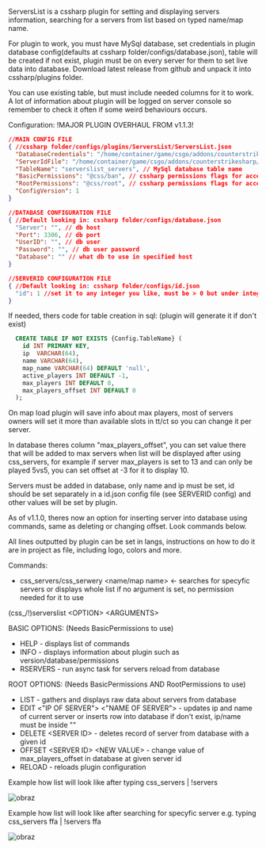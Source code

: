 ServersList is a cssharp plugin for setting and displaying servers information, searching for a servers from list based on typed name/map name.

For plugin to work, you must have MySql database, set credentials in plugin database config(defaults at cssharp folder/configs/database.json), table will be created if not exist, plugin must be on every server for them to set live data into database.
Download latest release from github and unpack it into cssharp/plugins folder.

You can use existing table, but must include needed columns for it to work. A lot of information about plugin will be logged on server console so remember to check it often if some weird behaviours occurs.

Configuration: !MAJOR PLUGIN OVERHAUL FROM v1.1.3!

```json
//MAIN CONFIG FILE
{ //cssharp folder/configs/plugins/ServersList/ServersList.json
  "DatabaseCredentials": "/home/container/game/csgo/addons/counterstrikesharp/configs/database.json", // file location for database configuration
  "ServerIdFile": "/home/container/game/csgo/addons/counterstrikesharp/configs/id.json", // file location for server identification configuration
  "TableName": "serverslist_servers", // MySql database table name
  "BasicPermissions": "@css/ban", // cssharp permissions flags for access to basic plugin commands
  "RootPermissions": "@css/root", // cssharp permissions flags for access to advanced plugin commands, watch out who You give access to
  "ConfigVersion": 1
}
```

```json
//DATABASE CONFIGURATION FILE
{ //Default looking in: cssharp folder/configs/database.json
  "Server": "", // db host
  "Port": 3306, // db port
  "UserID": "", // db user
  "Password": "", // db user password
  "Database": "" // what db to use in specified host
}
```

```json
//SERVERID CONFIGURATION FILE
{ //Default looking in: cssharp folder/configs/id.json
  "id": 1 //set it to any integer you like, must be > 0 but under integer limit. Must be unique. Used for identification.
}
```

If needed, thers code for table creation in sql: (plugin will generate it if don't exist)
```sql
  CREATE TABLE IF NOT EXISTS {Config.TableName} (
    id INT PRIMARY KEY,
    ip  VARCHAR(64),
    name VARCHAR(64),
    map_name VARCHAR(64) DEFAULT 'null',
    active_players INT DEFAULT -1,
    max_players INT DEFAULT 0,
    max_players_offset INT DEFAULT 0
  );
```


On map load plugin will save info about max players, most of servers owners will set it more than available slots in tt/ct so you can change it per server.

In database theres column "max_players_offset", you can set value there that will be added to max servers when list will be displayed after using css_servers, for example if server max_players is set to 13 and can only be played 5vs5, you can set offset at -3 for it to display 10.

Servers must be added in database, only name and ip must be set, id should be set separately in a id.json config file (see SERVERID config) and other values will be set by plugin.

As of v1.1.0, theres now an option for inserting server into database using commands, same as deleting or changing offset. Look commands below.

All lines outputted by plugin can be set in langs, instructions on how to do it are in project as file, including logo, colors and more.

Commands:

- css_servers/css_serwery <name/map name> <- searches for specyfic servers or displays whole list if no argument is set, no permission needed for it to use
  
(css_/!)serverslist \<OPTION\> \<ARGUMENTS\>

BASIC OPTIONS: (Needs BasicPermissions to use)

-  HELP - displays list of commands
-  INFO - displays information about plugin such as version/database/permissions
-  RSERVERS - run async task for servers reload from database

ROOT OPTIONS: (Needs BasicPermissions AND RootPermissions to use)

-  LIST - gathers and displays raw data about servers from database
-  EDIT \<"IP OF SERVER"\> \<"NAME OF SERVER"\> - updates ip and name of current server or inserts row into database if don't exist, ip/name must be inside ""
-  DELETE \<SERVER ID\> - deletes record of server from database with a given id
-  OFFSET \<SERVER ID\> \<NEW VALUE\> - change value of max_players_offset in database at given server id
-  RELOAD - reloads plugin configuration

Example how list will look like after typing css_servers | !servers

![obraz](https://github.com/HSMANIA-net/ServersList/assets/37087934/2fba1e0c-2f60-4767-871d-544723d5357c)

Example how list will look like after searching for specyfic server e.g. typing css_servers ffa | !servers ffa

![obraz](https://github.com/HSMANIA-net/ServersList/assets/37087934/94ea79c1-bae9-480e-acee-f1000e7ae0fd)
